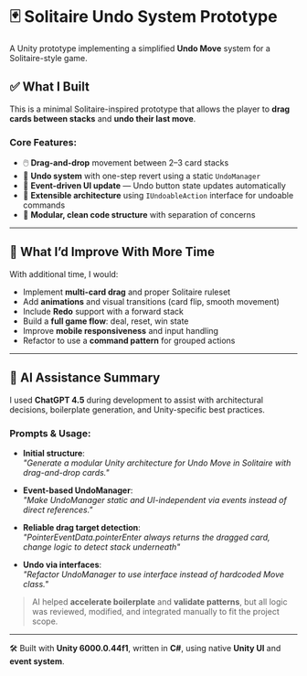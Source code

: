 # 🃏 Solitaire Undo System Prototype

A Unity prototype implementing a simplified **Undo Move** system for a Solitaire-style game.

## ✅ What I Built

This is a minimal Solitaire-inspired prototype that allows the player to **drag cards between stacks** and **undo their last move**.

### Core Features:

- 🖱️ **Drag-and-drop** movement between 2–3 card stacks  
- 🔄 **Undo system** with one-step revert using a static `UndoManager`  
- 🔔 **Event-driven UI update** — Undo button state updates automatically  
- 🧩 **Extensible architecture** using `IUndoableAction` interface for undoable commands  
- 🧼 **Modular, clean code structure** with separation of concerns

---

## 🚀 What I’d Improve With More Time

With additional time, I would:

- Implement **multi-card drag** and proper Solitaire ruleset  
- Add **animations** and visual transitions (card flip, smooth movement)  
- Include **Redo** support with a forward stack  
- Build a **full game flow**: deal, reset, win state  
- Improve **mobile responsiveness** and input handling  
- Refactor to use a **command pattern** for grouped actions

---

## 🤖 AI Assistance Summary

I used **ChatGPT 4.5** during development to assist with architectural decisions, boilerplate generation, and Unity-specific best practices.

### Prompts & Usage:

- **Initial structure**:  
  _"Generate a modular Unity architecture for Undo Move in Solitaire with drag-and-drop cards."_

- **Event-based UndoManager**:  
  _"Make UndoManager static and UI-independent via events instead of direct references."_

- **Reliable drag target detection**:  
  _"PointerEventData.pointerEnter always returns the dragged card, change logic to detect stack underneath"_

- **Undo via interfaces**:  
  _"Refactor UndoManager to use interface instead of hardcoded Move class."_

> AI helped **accelerate boilerplate** and **validate patterns**, but all logic was reviewed, modified, and integrated manually to fit the project scope.

---

🛠 Built with **Unity 6000.0.44f1**, written in **C#**, using native **Unity UI** and **event system**.

